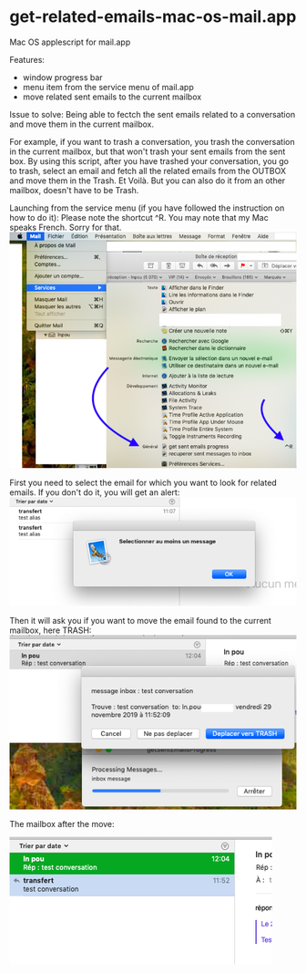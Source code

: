 # get-related-emails-mac-os-mail.app

Mac OS applescript for mail.app

Features:
- window progress bar
- menu item from the service menu of mail.app
- move related sent emails to the current mailbox

Issue to solve:
Being able to fectch the sent emails related to a conversation and move them in the current mailbox.

For example, if you want to trash a conversation, you trash the conversation in the current mailbox, 
but that won't trash your sent emails from the sent box.
By using this script, after you have trashed your conversation, you go to trash, select an email and fetch all the related
emails from the OUTBOX and move them in the Trash. Et Voilà.
But you can also do it from an other mailbox, doesn't have to be Trash.

Launching from the service menu (if you have followed the instruction on how to do it):
Please note the shortcut ^R.
You may note that my Mac speaks French. Sorry for that.
![alert if no email selected](https://raw.githubusercontent.com/htonchia/get-related-emails-mac-os-mail.app/master/images/MenuService.png)

First you need to select the email for which you want to look for related emails. If you don't do it, you will get an alert:
![alert if no email selected](https://raw.githubusercontent.com/htonchia/get-related-emails-mac-os-mail.app/master/images/Capture%20d’écran%20un.png)

Then it will ask you if you want to move the email found to the current mailbox, here TRASH:
![message to move found emails](https://raw.githubusercontent.com/htonchia/get-related-emails-mac-os-mail.app/master/images/Capture%20d’écran%20deux.png)


The mailbox after the move:

![the mailbox after the move](https://raw.githubusercontent.com/htonchia/get-related-emails-mac-os-mail.app/master/images/Capture%20d’écran%20trois.png)

